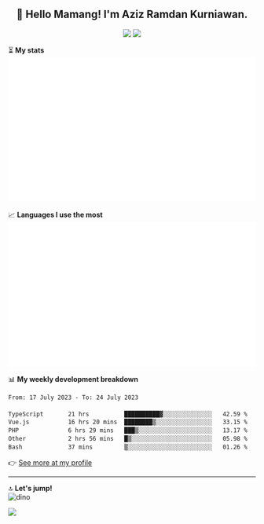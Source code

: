 <h2 align="center">👋 Hello Mamang! I'm Aziz Ramdan Kurniawan.</h2>  
<p align="center">
  <img src="https://komarev.com/ghpvc/?username=azizramdan">
  <img src="https://wakatime.com/badge/user/90056fa0-4c31-4eca-954e-2a3ac05896f9.svg">
</p>
    
⏳ **My stats**  
![](https://raw.githubusercontent.com/azizramdan/github-stats/master/generated/overview.svg#gh-dark-mode-only)

📈 **Languages I use the most**  
![](https://raw.githubusercontent.com/azizramdan/github-stats/master/generated/languages.svg#gh-dark-mode-only)

📊 **My weekly development breakdown**
<!--START_SECTION:waka-->

```txt
From: 17 July 2023 - To: 24 July 2023

TypeScript       21 hrs          ██████████▓░░░░░░░░░░░░░░   42.59 %
Vue.js           16 hrs 20 mins  ████████▒░░░░░░░░░░░░░░░░   33.15 %
PHP              6 hrs 29 mins   ███▒░░░░░░░░░░░░░░░░░░░░░   13.17 %
Other            2 hrs 56 mins   █▒░░░░░░░░░░░░░░░░░░░░░░░   05.98 %
Bash             37 mins         ▒░░░░░░░░░░░░░░░░░░░░░░░░   01.26 %
```

<!--END_SECTION:waka-->
👉 [See more at my profile](https://wakatime.com/@azizramdan)
***
🔝 **Let's jump!**  
![dino](https://raw.githubusercontent.com/azizramdan/azizramdan/master/dino.gif)  

![](https://hit.yhype.me/github/profile?user_id=27954794)
